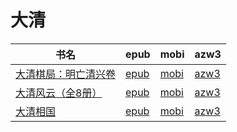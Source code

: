 # 大清

| 书名 | epub | mobi | azw3 |
| --- | --- | --- | --- |
| [大清棋局：明亡清兴卷](http://ct.dalanmei.com/f/31084289-571917973-caf921) | [epub](http://ct.dalanmei.com/f/31084289-571917973-caf921) | [mobi](http://ct.dalanmei.com/f/31084289-571558414-f1acaa) | [azw3](http://ct.dalanmei.com/f/31084289-572075384-44b5ef) |
| [大清风云（全8册）](http://ct.dalanmei.com/f/31084289-571737684-0a1d4e) | [epub](http://ct.dalanmei.com/f/31084289-571737684-0a1d4e) | [mobi](http://ct.dalanmei.com/f/31084289-571588797-977025) | [azw3](http://ct.dalanmei.com/f/31084289-571867776-ba5ce0) |
| [大清相国](http://ct.dalanmei.com/f/31084289-571787650-6ad12b) | [epub](http://ct.dalanmei.com/f/31084289-571787650-6ad12b) | [mobi](http://ct.dalanmei.com/f/31084289-571454384-8331bd) | [azw3](http://ct.dalanmei.com/f/31084289-571888027-0269ff) |
